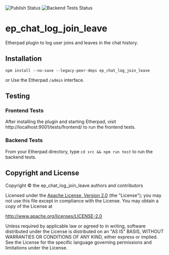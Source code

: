 ![Publish Status](https://github.com/ether/ep_chat_log_join_leave/workflows/Node.js%20Package/badge.svg) ![Backend Tests Status](https://github.com/ether/ep_chat_log_join_leave/workflows/Backend%20tests/badge.svg)

# ep_chat_log_join_leave

Etherpad plugin to log user joins and leaves in the chat history.

## Installation

```
npm install --no-save --legacy-peer-deps ep_chat_log_join_leave
```

or Use the Etherpad ``/admin`` interface.

## Testing

### Frontend Tests

After installing the plugin and starting Etherpad, visit
http://localhost:9001/tests/frontend/ to run the frontend tests.

### Backend Tests

From your Etherpad directory, type `cd src && npm run test` to run the backend
tests.

## Copyright and License

Copyright © the ep_chat_log_join_leave authors and contributors

Licensed under the [Apache License, Version 2.0](LICENSE) (the "License"); you
may not use this file except in compliance with the License. You may obtain a
copy of the License at

http://www.apache.org/licenses/LICENSE-2.0

Unless required by applicable law or agreed to in writing, software distributed
under the License is distributed on an "AS IS" BASIS, WITHOUT WARRANTIES OR
CONDITIONS OF ANY KIND, either express or implied. See the License for the
specific language governing permissions and limitations under the License.
